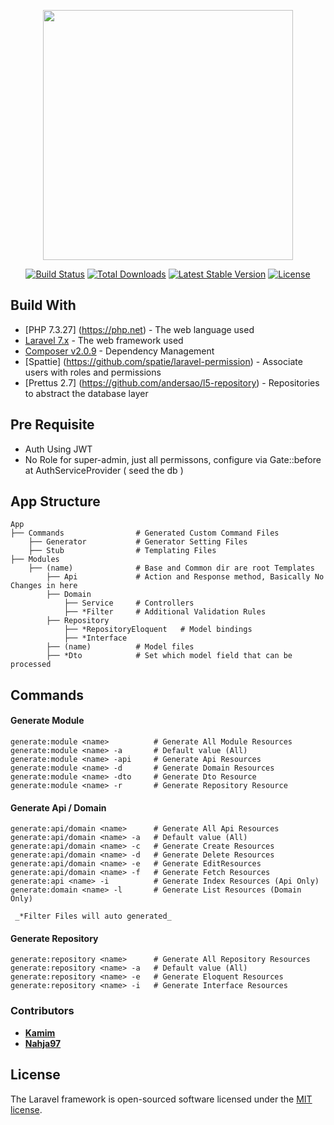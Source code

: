 <p align="center"><a href="https://laravel.com" target="_blank"><img src="https://raw.githubusercontent.com/laravel/art/master/logo-lockup/5%20SVG/2%20CMYK/1%20Full%20Color/laravel-logolockup-cmyk-red.svg" width="400"></a></p>

<p align="center">
<a href="https://travis-ci.org/laravel/framework"><img src="https://travis-ci.org/laravel/framework.svg" alt="Build Status"></a>
<a href="https://packagist.org/packages/laravel/framework"><img src="https://poser.pugx.org/laravel/framework/d/total.svg" alt="Total Downloads"></a>
<a href="https://packagist.org/packages/laravel/framework"><img src="https://poser.pugx.org/laravel/framework/v/stable.svg" alt="Latest Stable Version"></a>
<a href="https://packagist.org/packages/laravel/framework"><img src="https://poser.pugx.org/laravel/framework/license.svg" alt="License"></a>
</p>

## Build With

* [PHP 7.3.27] (https://php.net) - The web language used
* [Laravel 7.x](https://laravel.com) - The web framework used
* [Composer v2.0.9](https://getcomposer.org) - Dependency Management
* [Spattie] (https://github.com/spatie/laravel-permission) - Associate users with roles and permissions
* [Prettus 2.7] (https://github.com/andersao/l5-repository) - Repositories to abstract the database layer

## Pre Requisite

* Auth Using JWT
* No Role for super-admin, just all permissons, configure via Gate::before at AuthServiceProvider ( seed the db )

## App Structure

    App
    ├── Commands                # Generated Custom Command Files
        ├── Generator           # Generator Setting Files
        ├── Stub                # Templating Files
    ├── Modules
        ├── (name)              # Base and Common dir are root Templates
            ├── Api             # Action and Response method, Basically No Changes in here
            ├── Domain
                ├── Service     # Controllers
                ├── *Filter     # Additional Validation Rules
            ├── Repository
                ├── *RepositoryEloquent   # Model bindings
                ├── *Interface
            ├── (name)          # Model files
            ├── *Dto            # Set which model field that can be processed

## Commands

  #### Generate Module

  ```
  generate:module <name>          # Generate All Module Resources
  generate:module <name> -a       # Default value (All)
  generate:module <name> -api     # Generate Api Resources
  generate:module <name> -d       # Generate Domain Resources
  generate:module <name> -dto     # Generate Dto Resource
  generate:module <name> -r       # Generate Repository Resource
  ```
  
  #### Generate Api / Domain

  ```
  generate:api/domain <name>      # Generate All Api Resources
  generate:api/domain <name> -a   # Default value (All)
  generate:api/domain <name> -c   # Generate Create Resources
  generate:api/domain <name> -d   # Generate Delete Resources
  generate:api/domain <name> -e   # Generate EditResources
  generate:api/domain <name> -f   # Generate Fetch Resources
  generate:api <name> -i          # Generate Index Resources (Api Only)
  generate:domain <name> -l       # Generate List Resources (Domain Only)
  
   _*Filter Files will auto generated_
  ```
  
  #### Generate Repository

  ```
  generate:repository <name>      # Generate All Repository Resources
  generate:repository <name> -a   # Default value (All)
  generate:repository <name> -e   # Generate Eloquent Resources
  generate:repository <name> -i   # Generate Interface Resources
  ```

### Contributors

- **[Kamim](https://github.com/nahja97)**
- **[Nahja97](https://github.com/nahja97)**

## License

The Laravel framework is open-sourced software licensed under the [MIT license](https://opensource.org/licenses/MIT).
